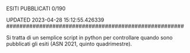 ESITI PUBBLICATI 0/190 

UPDATED 2023-04-28 15:12:55.426339
######################################################

Si tratta di un semplice script in python per controllare quando sono pubblicati gli esiti (ASN 2021, quinto quadrimestre).

